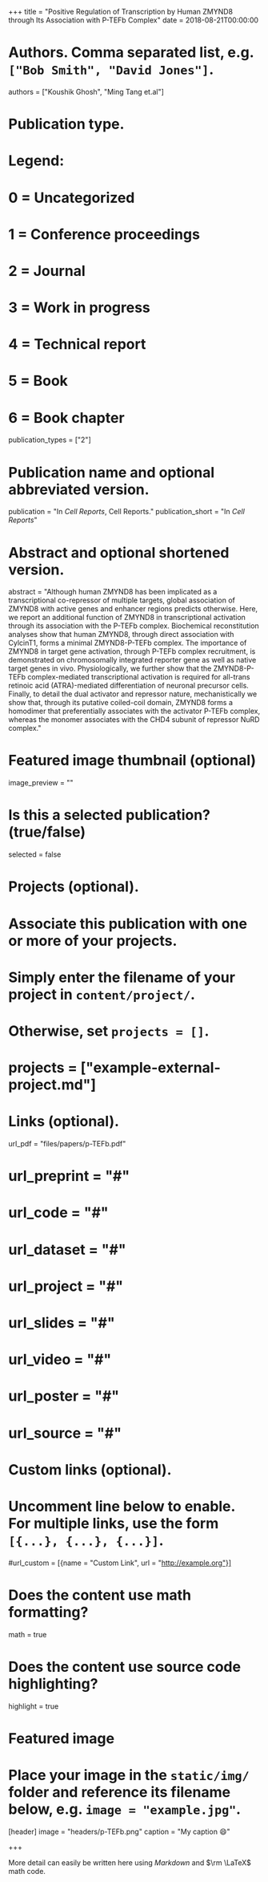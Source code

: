 +++
title = "Positive Regulation of Transcription by Human ZMYND8 through Its Association with P-TEFb Complex"
date = 2018-08-21T00:00:00

# Authors. Comma separated list, e.g. `["Bob Smith", "David Jones"]`.
authors = ["Koushik Ghosh", "Ming Tang et.al"]

# Publication type.
# Legend:
# 0 = Uncategorized
# 1 = Conference proceedings
# 2 = Journal
# 3 = Work in progress
# 4 = Technical report
# 5 = Book
# 6 = Book chapter
publication_types = ["2"]

# Publication name and optional abbreviated version.
publication = "In *Cell Reports*, Cell Reports."
publication_short = "In *Cell Reports*"

# Abstract and optional shortened version.
abstract = "Although human ZMYND8 has been implicated as a transcriptional co-repressor of multiple targets, global association of ZMYND8 with active genes and enhancer regions predicts otherwise. Here, we report an additional function of ZMYND8 in transcriptional activation through its association with the P-TEFb complex. Biochemical reconstitution analyses show that human ZMYND8, through direct association with CylcinT1, forms a minimal ZMYND8-P-TEFb complex. The importance of ZMYND8 in target gene activation, through P-TEFb complex recruitment, is demonstrated on chromosomally integrated reporter gene as well as native target genes in vivo. Physiologically, we further show that the ZMYND8-P-TEFb complex-mediated transcriptional activation is required for all-trans retinoic acid (ATRA)-mediated differentiation of neuronal precursor cells. Finally, to detail the dual activator and repressor nature, mechanistically we show that, through its putative coiled-coil domain, ZMYND8 forms a homodimer that preferentially associates with the activator P-TEFb complex, whereas the monomer associates with the CHD4 subunit of repressor NuRD complex."

# Featured image thumbnail (optional)
image_preview = ""

# Is this a selected publication? (true/false)
selected = false

# Projects (optional).
#   Associate this publication with one or more of your projects.
#   Simply enter the filename of your project in `content/project/`.
#   Otherwise, set `projects = []`.
# projects = ["example-external-project.md"]

# Links (optional).
url_pdf = "files/papers/p-TEFb.pdf"
# url_preprint = "#"
# url_code = "#"
# url_dataset = "#"
# url_project = "#"
# url_slides = "#"
# url_video = "#"
# url_poster = "#"
# url_source = "#"

# Custom links (optional).
#   Uncomment line below to enable. For multiple links, use the form `[{...}, {...}, {...}]`.
#url_custom = [{name = "Custom Link", url = "http://example.org"}]

# Does the content use math formatting?
math = true

# Does the content use source code highlighting?
highlight = true

# Featured image
# Place your image in the `static/img/` folder and reference its filename below, e.g. `image = "example.jpg"`.
[header]
image = "headers/p-TEFb.png"
caption = "My caption :smile:"

+++

More detail can easily be written here using *Markdown* and $\rm \LaTeX$ math code.
